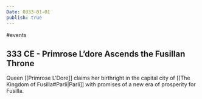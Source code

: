 ```yaml
---
Date: 0333-01-01
publish: true
---
```


#events

## 333 CE - Primrose L’dore Ascends the Fusillan Throne

Queen [[Primrose L'Dore]] claims her birthright in the capital city of [[The Kingdom of Fusilla#Parli|Parli]] with promises of a new era of prosperity for Fusilla.
